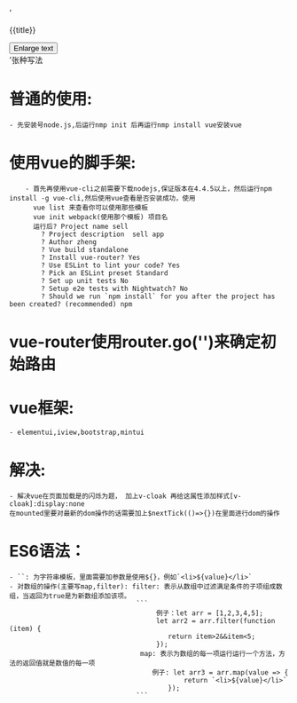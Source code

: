 

'<div><p>{{title}}</p><button v-on:click="$emit(\'text\')">Enlarge text</button></div>'张种写法

# 普通的使用:
	- 先安装号node.js,后运行nmp init 后再运行nmp install vue安装vue



# 使用vue的脚手架: 
		- 首先再使用vue-cli之前需要下载nodejs,保证版本在4.4.5以上，然后运行npm install -g vue-cli,然后使用vue查看是否安装成功，使用
		  vue list 来查看你可以使用那些模板 
		  vue init webpack(使用那个模板) 项目名
		  运行后? Project name sell
			? Project description  sell app
			? Author zheng
			? Vue build standalone
			? Install vue-router? Yes
			? Use ESLint to lint your code? Yes
			? Pick an ESLint preset Standard
			? Set up unit tests No
			? Setup e2e tests with Nightwatch? No
			? Should we run `npm install` for you after the project has been created? (recommended) npm
	
# vue-router使用router.go('')来确定初始路由

# vue框架: 
	- elementui,iview,bootstrap,mintui


# 解决: 
	- 解决vue在页面加载是的闪烁为题， 加上v-cloak 再给这属性添加样式[v-cloak]:display:none
	在mounted里要对最新的dom操作的话需要加上$nextTick(()=>{})在里面进行dom的操作


# ES6语法：
	- ``: 为字符串模板，里面需要加参数是使用${}，例如`<li>${value}</li>`
	- 对数组的操作(主要写map,filter): filter: 表示从数组中过滤满足条件的子项组成数组，当返回为true是为新数组添加该项。
									```
										 例子：let arr = [1,2,3,4,5];
										 let arr2 = arr.filter(function (item) {
											return item>2&&item<5;
										 });
									 map: 表示为数组的每一项运行运行一个方法，方法的返回值就是数值的每一项
										例子: let arr3 = arr.map(value => {
												return `<li>${value}</li>`
											});
									```